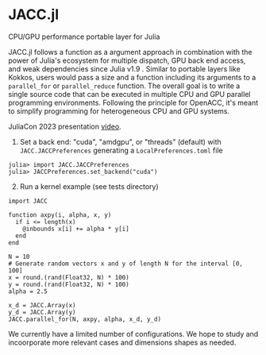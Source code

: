 # JACC.jl
CPU/GPU performance portable layer for Julia

JACC.jl follows a function as a argument approach in combination with the power of Julia's ecosystem for multiple dispatch, GPU back end access, and weak dependencies since Julia v1.9 . Similar to portable layers like Kokkos, users would pass a size and a function including its arguments to a `parallel_for` or `parallel_reduce` function.
The overall goal is to write a single source code that can be executed in multiple CPU and GPU parallel programming environments. Following the principle for OpenACC, it's meant to simplify programming for heterogeneous CPU and GPU systems.

JuliaCon 2023 presentation [video](https://live.juliacon.org/talk/AY8EUX).

1. Set a back end: "cuda", "amdgpu", or "threads" (default) with `JACC.JACCPreferences` generating a `LocalPreferences.toml` file

```
julia> import JACC.JACCPreferences
julia> JACCPreferences.set_backend("cuda")
```

2. Run a kernel example (see tests directory)

```
import JACC

function axpy(i, alpha, x, y)
  if i <= length(x)
    @inbounds x[i] += alpha * y[i]
  end
end

N = 10
# Generate random vectors x and y of length N for the interval [0, 100]
x = round.(rand(Float32, N) * 100)
y = round.(rand(Float32, N) * 100)
alpha = 2.5

x_d = JACC.Array(x)
y_d = JACC.Array(y)
JACC.parallel_for(N, axpy, alpha, x_d, y_d)
```

We currently have a limited number of configurations. 
We hope to study and incoorporate more relevant cases and dimensions shapes as needed.
